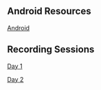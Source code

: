 ## Android Resources
[Android](https://developer.android.com/courses/fundamentals-training/overview-v2)

## Recording Sessions 

[Day 1](https://transcripts.gotomeeting.com/#/s/7e8590956119b33a9661d6a4605c6d97f42bd74a6e063f85a9d797b1253799ef)

[Day 2](https://transcripts.gotomeeting.com/#/s/0ffe661b3cdee7d8aae8b15c536318c0d8dd04126ba3aad465084e4b356d12ec)

